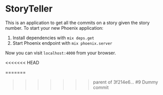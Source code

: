 # StoryTeller
This is an application to get all the commits on a story given the story number.
To start your new Phoenix application:

1. Install dependencies with `mix deps.get`
2. Start Phoenix endpoint with `mix phoenix.server`

Now you can visit `localhost:4000` from your browser.


<<<<<<< HEAD










=======
>>>>>>> parent of 3f214e6... #9 Dummy commit

